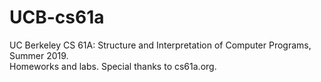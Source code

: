 # UCB-cs61a
UC Berkeley CS 61A: Structure and Interpretation of Computer Programs, Summer 2019.\
Homeworks and labs.
Special thanks to cs61a.org.
